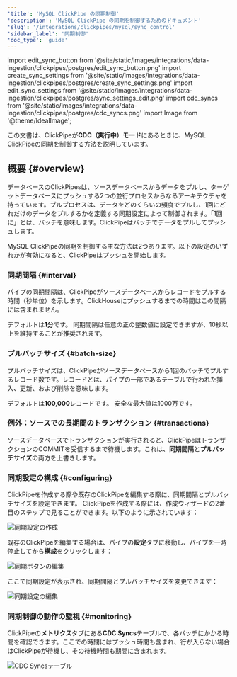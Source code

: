 ```yaml
---
'title': 'MySQL ClickPipe の同期制御'
'description': 'MySQL ClickPipe の同期を制御するためのドキュメント'
'slug': '/integrations/clickpipes/mysql/sync_control'
'sidebar_label': '同期制御'
'doc_type': 'guide'
---
```


import edit_sync_button from '@site/static/images/integrations/data-ingestion/clickpipes/postgres/edit_sync_button.png'
import create_sync_settings from '@site/static/images/integrations/data-ingestion/clickpipes/postgres/create_sync_settings.png'
import edit_sync_settings from '@site/static/images/integrations/data-ingestion/clickpipes/postgres/sync_settings_edit.png'
import cdc_syncs from '@site/static/images/integrations/data-ingestion/clickpipes/postgres/cdc_syncs.png'
import Image from '@theme/IdealImage';

この文書は、ClickPipeが**CDC（実行中）モード**にあるときに、MySQL ClickPipeの同期を制御する方法を説明しています。

## 概要 {#overview}

データベースのClickPipesは、ソースデータベースからデータをプルし、ターゲットデータベースにプッシュする2つの並行プロセスからなるアーキテクチャを持っています。プルプロセスは、データをどのくらいの頻度でプルし、1回にどれだけのデータをプルするかを定義する同期設定によって制御されます。「1回に」とは、バッチを意味します。ClickPipeはバッチでデータをプルしてプッシュします。

MySQL ClickPipeの同期を制御する主な方法は2つあります。以下の設定のいずれかが有効になると、ClickPipeはプッシュを開始します。

### 同期間隔 {#interval}

パイプの同期間隔は、ClickPipeがソースデータベースからレコードをプルする時間（秒単位）を示します。ClickHouseにプッシュするまでの時間はこの間隔には含まれません。

デフォルトは**1分**です。
同期間隔は任意の正の整数値に設定できますが、10秒以上を維持することが推奨されます。

### プルバッチサイズ {#batch-size}

プルバッチサイズは、ClickPipeがソースデータベースから1回のバッチでプルするレコード数です。レコードとは、パイプの一部であるテーブルで行われた挿入、更新、および削除を意味します。

デフォルトは**100,000**レコードです。
安全な最大値は1000万です。

### 例外：ソースでの長期間のトランザクション {#transactions}

ソースデータベースでトランザクションが実行されると、ClickPipeはトランザクションのCOMMITを受信するまで待機します。これは、**同期間隔**と**プルバッチサイズ**の両方を上書きします。

### 同期設定の構成 {#configuring}

ClickPipeを作成する際や既存のClickPipeを編集する際に、同期間隔とプルバッチサイズを設定できます。
ClickPipeを作成する際には、作成ウィザードの2番目のステップで見ることができます。以下のように示されています：

<Image img={create_sync_settings} alt="同期設定の作成" size="md"/>

既存のClickPipeを編集する場合は、パイプの**設定**タブに移動し、パイプを一時停止してから**構成**をクリックします：

<Image img={edit_sync_button} alt="同期ボタンの編集" size="md"/>

ここで同期設定が表示され、同期間隔とプルバッチサイズを変更できます：

<Image img={edit_sync_settings} alt="同期設定の編集" size="md"/>

### 同期制御の動作の監視 {#monitoring}

ClickPipeの**メトリクス**タブにある**CDC Syncs**テーブルで、各バッチにかかる時間を確認できます。ここでの時間にはプッシュ時間も含まれ、行が入らない場合はClickPipeが待機し、その待機時間も期間に含まれます。

<Image img={cdc_syncs} alt="CDC Syncsテーブル" size="md"/>
